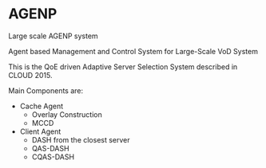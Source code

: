 AGENP
=====
Large scale AGENP system

Agent based Management and Control System for Large-Scale VoD System

This is the QoE driven Adaptive Server Selection System described in CLOUD 2015.

Main Components are:
* Cache Agent
  * Overlay Construction
  * MCCD
* Client Agent
  * DASH from the closest server
  * QAS-DASH
  * CQAS-DASH
